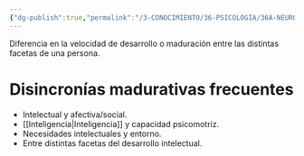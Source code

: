 ```yaml
---
{"dg-publish":true,"permalink":"/3-CONOCIMIENTO/36-PSICOLOGÍA/36A-NEURODIVERGENCIA/Disincronía madurativa/"}
---
```


Diferencia en la velocidad de desarrollo o maduración entre las distintas facetas de una persona.

# Disincronías madurativas frecuentes
- Intelectual y afectiva/social.
- [[Inteligencia\|Inteligencia]] y capacidad psicomotriz.
- Necesidades intelectuales y entorno.
- Entre distintas facetas del desarrollo intelectual.